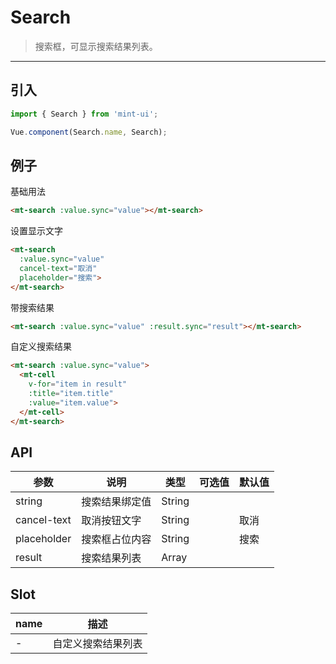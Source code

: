 # Search

> 搜索框，可显示搜索结果列表。

----------

## 引入

```javascript
import { Search } from 'mint-ui';

Vue.component(Search.name, Search);
```

## 例子

基础用法
```html
<mt-search :value.sync="value"></mt-search>
```

设置显示文字
```html
<mt-search
  :value.sync="value"
  cancel-text="取消"
  placeholder="搜索">
</mt-search>
```

带搜索结果
```html
<mt-search :value.sync="value" :result.sync="result"></mt-search>
```

自定义搜索结果
```html
<mt-search :value.sync="value">
  <mt-cell
    v-for="item in result"
    :title="item.title"
    :value="item.value">
  </mt-cell>
</mt-search>
```



## API
| 参数 | 说明 | 类型 | 可选值 | 默认值 |
|------|-------|---------|-------|--------|
| string | 搜索结果绑定值  | String | |   |
|cancel-text | 取消按钮文字 | String | | 取消 |
|placeholder | 搜索框占位内容  | String | | 搜索 |
| result | 搜索结果列表 | Array | | |

## Slot

| name | 描述 |
|------|--------|
| - | 自定义搜索结果列表|
